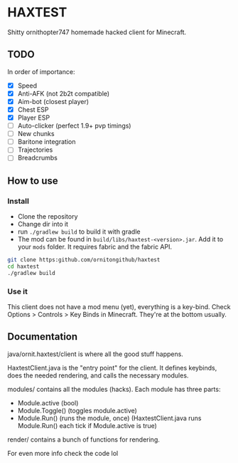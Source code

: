 # HAXTEST

Shitty ornithopter747 homemade hacked client for Minecraft.

## TODO

In order of importance:
- [x] Speed
- [x] Anti-AFK (not 2b2t compatible)
- [x] Aim-bot (closest player)
- [x] Chest ESP
- [x] Player ESP
- [ ] Auto-clicker (perfect 1.9+ pvp timings)
- [ ] New chunks
- [ ] Baritone integration
- [ ] Trajectories
- [ ] Breadcrumbs

## How to use

### Install

- Clone the repository
- Change dir into it
- run `./gradlew build` to build it with gradle
- The mod can be found in `build/libs/haxtest-<version>.jar`. Add it to your `mods` folder. It requires fabric and
  the fabric API.

```bash
git clone https:github.com/ornitongithub/haxtest
cd haxtest
./gradlew build
```

### Use it

This client does not have a mod menu (yet), everything is a key-bind. Check Options > Controls > Key Binds in Minecraft.
They're at the bottom usually.

## Documentation

java/ornit.haxtest/client is where all the good stuff happens.

HaxtestClient.java is the "entry point" for the client. It defines keybinds, does the needed rendering,
and calls the necessary modules.

modules/ contains all the modules (hacks). Each module has three parts:
- Module.active (bool)
- Module.Toggle() (toggles module.active)
- Module.Run() (runs the module, once) (HaxtestClient.java runs Module.Run() each tick if Module.active is true)

render/ contains a bunch of functions for rendering.

For even more info check the code lol
